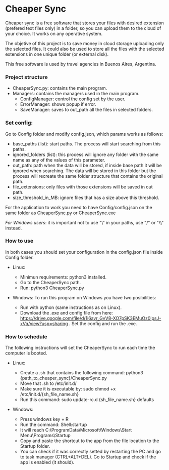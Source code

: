 # Cheaper Sync

Cheaper sync is a free software that stores your files with desired extension (prefered text files only) in a folder, so you can upload them to the cloud of your choice. It works on any operative system.

The objetive of this project is to save money in cloud storage uploading only the selected files. It could also be used to store all the files with the selected extensions in one unique folder (or external disk). 

This free software is used by travel agencies in Buenos Aires, Argentina.

### Project structure

- CheaperSync.py: contains the main program.
- Managers: contains the managers used in the main program.
	- ConfigManager: control the config set by the user.
	- ErrorManager: shows popup if error.
	- SaveManager: saves to out_path all the files in selected folders.

### Set config:
Go to Config folder and modify config.json, which params works as follows:
- base_paths (list): start paths. The process will start searching from this paths.
- ignored_folders (list): this process will ignore any folder with the same name as any of the values of this parameter.
- out_path: path when the data will be stored, if inside base path it will be ignored when searching. The data will be stored in this folder but the process will recreate the same folder structure that contains the original path.
- file\_extensions: only files with those extensions will be saved in out path.
- size\_threshold\_in\_MB: ignore files that has a size above this threshold.

For the application to work you need to have Config/config.json on the same folder as CheaperSync.py or CheaperSync.exe

_For Windows users_: it is important not to use "\\" in your paths, use "/" or "\\\\" instead.

### How to use

In both cases you should set your configuration in the config.json file inside Config folder.  

- Linux:
	- Minimun requirements: python3 installed. 
	- Go to the CheaperSync path.
	- Run: python3 CheaperSync.py
	
- Windows:
To run this program on Windows you have two posibilities:
	- Run with python (same instructions as on Linux).
	- Download the .exe and config file from here: https://drive.google.com/file/d/1i6avr_GvV8-XO7pSK3EMuOz0ipsJ-xVq/view?usp=sharing . Set the config and run the .exe.
	
### How to schedule
The following instructions will set the CheaperSync to run each time the computer is booted.

- Linux:
	- Create a .sh that contains the following command: python3 {path\_to\_cheaper\_sync}/CheaperSync.py
	- Move that .sh to /etc/init.d/
	- Make sure it is executable by: sudo chmod +x /etc/init.d/{sh\_file\_name.sh}
	- Run this command: sudo update-rc.d {sh\_file\_name.sh} defaults

- Windows:
	- Press windows key + R
	- Run the command: Shell:startup
	- It will reach C:\ProgramData\Microsoft\Windows\Start Menu\Programs\Startup
	- Copy and paste the shortcut to the app from the file location to the Startup folder.
	- You can check if it was correctly setted by restarting the PC and go to task manager (CTRL+ALT+DEL). Go to Startup and check if the app is enabled (it should).
